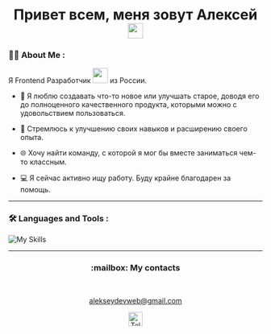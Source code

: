 <div id="header" align="center"> 
  <h1>
    Привет всем, меня зовут Алексей
    <img src="https://media.giphy.com/media/hvRJCLFzcasrR4ia7z/giphy.gif" width="30px"/>
  </h1>
</div>

### :woman_technologist: About Me :

Я Frontend Разработчик <img src="https://media.giphy.com/media/WUlplcMpOCEmTGBtBW/giphy.gif" width="30"> из России.

- :smiling_face_with_three_hearts: Я люблю создавать что-то новое или улучшать старое, доводя его до полноценного качественного продукта, которыми можно с удовольствием пользоваться.

- :runner: Стремлюсь к улучшению своих навыков и расширению своего опыта.

- :globe_with_meridians: Хочу найти команду, с которой я мог бы вместе заниматься чем-то классным.

- 💻 Я сейчас активно ищу работу. Буду крайне благодарен за помощь. 

---

### :hammer_and_wrench: Languages and Tools :


![My Skills](https://skillicons.dev/icons?i=react,js,html,css,webpack,figma,nodejs,mongodb,ts,redux,next,git&theme=dark)

---

<div id="link" align="center">
  <h3> :mailbox: My contacts</h3>
  <br>
  <div id="badges">
     <a href="work.sander.nikita@gmail.com">
        <p color="white">alekseydevweb@gmail.com</p>
     </a>
     <a href="https://t.me/s6nder">
       <img src="" title="Telegram" alt="Telegram" height="28"/>
     </a>
  </div>
</div>
